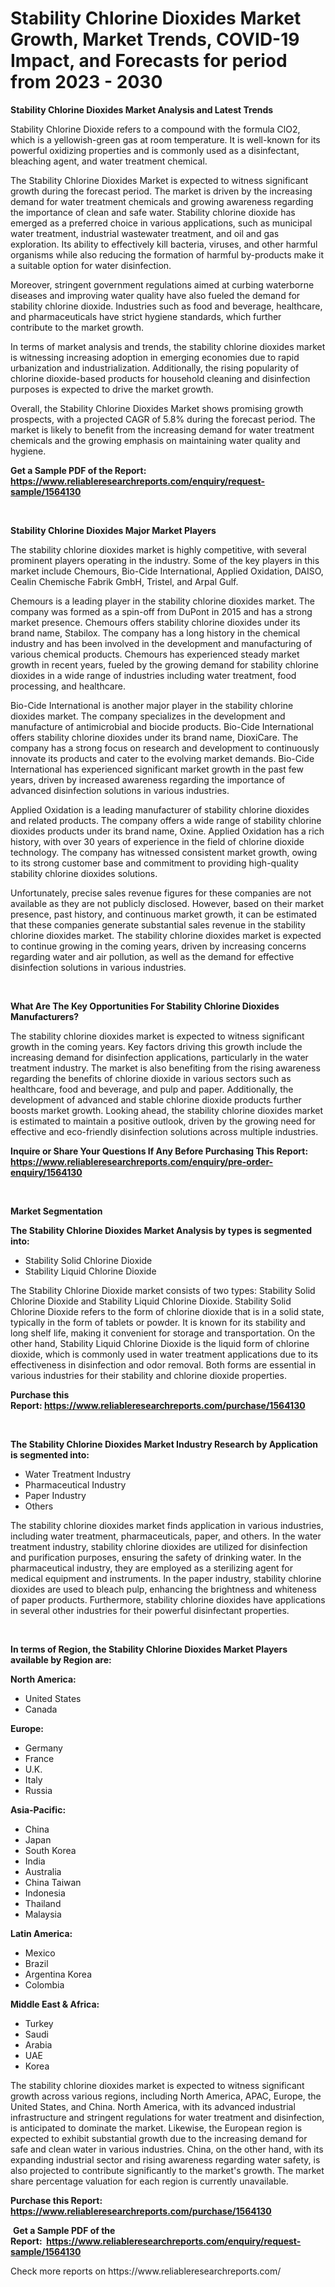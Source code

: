 <p><h1>Stability Chlorine Dioxides Market Growth, Market Trends, COVID-19 Impact, and Forecasts for period from 2023 - 2030</h1></p><p><strong>Stability Chlorine Dioxides Market Analysis and Latest Trends</strong></p>
<p><p>Stability Chlorine Dioxide refers to a compound with the formula ClO2, which is a yellowish-green gas at room temperature. It is well-known for its powerful oxidizing properties and is commonly used as a disinfectant, bleaching agent, and water treatment chemical.</p><p>The Stability Chlorine Dioxides Market is expected to witness significant growth during the forecast period. The market is driven by the increasing demand for water treatment chemicals and growing awareness regarding the importance of clean and safe water. Stability chlorine dioxide has emerged as a preferred choice in various applications, such as municipal water treatment, industrial wastewater treatment, and oil and gas exploration. Its ability to effectively kill bacteria, viruses, and other harmful organisms while also reducing the formation of harmful by-products make it a suitable option for water disinfection.</p><p>Moreover, stringent government regulations aimed at curbing waterborne diseases and improving water quality have also fueled the demand for stability chlorine dioxide. Industries such as food and beverage, healthcare, and pharmaceuticals have strict hygiene standards, which further contribute to the market growth.</p><p>In terms of market analysis and trends, the stability chlorine dioxides market is witnessing increasing adoption in emerging economies due to rapid urbanization and industrialization. Additionally, the rising popularity of chlorine dioxide-based products for household cleaning and disinfection purposes is expected to drive the market growth.</p><p>Overall, the Stability Chlorine Dioxides Market shows promising growth prospects, with a projected CAGR of 5.8% during the forecast period. The market is likely to benefit from the increasing demand for water treatment chemicals and the growing emphasis on maintaining water quality and hygiene.</p></p>
<p><strong>Get a Sample PDF of the Report:&nbsp; <a href="https://www.reliableresearchreports.com/enquiry/request-sample/1564130">https://www.reliableresearchreports.com/enquiry/request-sample/1564130</a></strong></p>
<p>&nbsp;</p>
<p><strong>Stability Chlorine Dioxides Major Market Players</strong></p>
<p><p>The stability chlorine dioxides market is highly competitive, with several prominent players operating in the industry. Some of the key players in this market include Chemours, Bio-Cide International, Applied Oxidation, DAISO, Cealin Chemische Fabrik GmbH, Tristel, and Arpal Gulf.</p><p>Chemours is a leading player in the stability chlorine dioxides market. The company was formed as a spin-off from DuPont in 2015 and has a strong market presence. Chemours offers stability chlorine dioxides under its brand name, Stabilox. The company has a long history in the chemical industry and has been involved in the development and manufacturing of various chemical products. Chemours has experienced steady market growth in recent years, fueled by the growing demand for stability chlorine dioxides in a wide range of industries including water treatment, food processing, and healthcare.</p><p>Bio-Cide International is another major player in the stability chlorine dioxides market. The company specializes in the development and manufacture of antimicrobial and biocide products. Bio-Cide International offers stability chlorine dioxides under its brand name, DioxiCare. The company has a strong focus on research and development to continuously innovate its products and cater to the evolving market demands. Bio-Cide International has experienced significant market growth in the past few years, driven by increased awareness regarding the importance of advanced disinfection solutions in various industries.</p><p>Applied Oxidation is a leading manufacturer of stability chlorine dioxides and related products. The company offers a wide range of stability chlorine dioxides products under its brand name, Oxine. Applied Oxidation has a rich history, with over 30 years of experience in the field of chlorine dioxide technology. The company has witnessed consistent market growth, owing to its strong customer base and commitment to providing high-quality stability chlorine dioxides solutions.</p><p>Unfortunately, precise sales revenue figures for these companies are not available as they are not publicly disclosed. However, based on their market presence, past history, and continuous market growth, it can be estimated that these companies generate substantial sales revenue in the stability chlorine dioxides market. The stability chlorine dioxides market is expected to continue growing in the coming years, driven by increasing concerns regarding water and air pollution, as well as the demand for effective disinfection solutions in various industries.</p></p>
<p>&nbsp;</p>
<p><strong>What Are The Key Opportunities For Stability Chlorine Dioxides Manufacturers?</strong></p>
<p><p>The stability chlorine dioxides market is expected to witness significant growth in the coming years. Key factors driving this growth include the increasing demand for disinfection applications, particularly in the water treatment industry. The market is also benefiting from the rising awareness regarding the benefits of chlorine dioxide in various sectors such as healthcare, food and beverage, and pulp and paper. Additionally, the development of advanced and stable chlorine dioxide products further boosts market growth. Looking ahead, the stability chlorine dioxides market is estimated to maintain a positive outlook, driven by the growing need for effective and eco-friendly disinfection solutions across multiple industries.</p></p>
<p><strong>Inquire or Share Your Questions If Any Before Purchasing This Report: <a href="https://www.reliableresearchreports.com/enquiry/pre-order-enquiry/1564130">https://www.reliableresearchreports.com/enquiry/pre-order-enquiry/1564130</a></strong></p>
<p>&nbsp;</p>
<p><strong>Market Segmentation</strong></p>
<p><strong>The Stability Chlorine Dioxides Market Analysis by types is segmented into:</strong></p>
<p><ul><li>Stability Solid Chlorine Dioxide</li><li>Stability Liquid Chlorine Dioxide</li></ul></p>
<p><p>The Stability Chlorine Dioxide market consists of two types: Stability Solid Chlorine Dioxide and Stability Liquid Chlorine Dioxide. Stability Solid Chlorine Dioxide refers to the form of chlorine dioxide that is in a solid state, typically in the form of tablets or powder. It is known for its stability and long shelf life, making it convenient for storage and transportation. On the other hand, Stability Liquid Chlorine Dioxide is the liquid form of chlorine dioxide, which is commonly used in water treatment applications due to its effectiveness in disinfection and odor removal. Both forms are essential in various industries for their stability and chlorine dioxide properties.</p></p>
<p><strong>Purchase this Report:&nbsp;<a href="https://www.reliableresearchreports.com/purchase/1564130">https://www.reliableresearchreports.com/purchase/1564130</a></strong></p>
<p>&nbsp;</p>
<p><strong>The Stability Chlorine Dioxides Market Industry Research by Application is segmented into:</strong></p>
<p><ul><li>Water Treatment Industry</li><li>Pharmaceutical Industry</li><li>Paper Industry</li><li>Others</li></ul></p>
<p><p>The stability chlorine dioxides market finds application in various industries, including water treatment, pharmaceuticals, paper, and others. In the water treatment industry, stability chlorine dioxides are utilized for disinfection and purification purposes, ensuring the safety of drinking water. In the pharmaceutical industry, they are employed as a sterilizing agent for medical equipment and instruments. In the paper industry, stability chlorine dioxides are used to bleach pulp, enhancing the brightness and whiteness of paper products. Furthermore, stability chlorine dioxides have applications in several other industries for their powerful disinfectant properties.</p></p>
<p>&nbsp;</p>
<p><strong>In terms of Region, the Stability Chlorine Dioxides Market Players available by Region are:</strong></p>
<p>
    <p> <strong> North America: </strong>
        <ul>
            <li>United States</li>
            <li>Canada</li>
        </ul>
        </p> 
    <p> <strong> Europe: </strong>
        <ul>
            <li>Germany</li>
            <li>France</li>
            <li>U.K.</li>
            <li>Italy</li>
            <li>Russia</li>
        </ul>
        </p> 
    <p> <strong> Asia-Pacific: </strong>
        <ul>
            <li>China</li>
            <li>Japan</li>
            <li>South Korea</li>
            <li>India</li>
            <li>Australia</li>
            <li>China Taiwan</li>
            <li>Indonesia</li>
            <li>Thailand</li>
            <li>Malaysia</li>
        </ul>
        </p> 
    <p> <strong> Latin America: </strong>
        <ul>
            <li>Mexico</li>
            <li>Brazil</li>
            <li>Argentina Korea</li>
            <li>Colombia</li>
        </ul>
        </p> 
    <p> <strong> Middle East & Africa: </strong>
        <ul>
            <li>Turkey</li>
            <li>Saudi</li>
            <li>Arabia</li>
            <li>UAE</li>
            <li>Korea</li>
        </ul>
    </p>
    </p>
<p><p>The stability chlorine dioxides market is expected to witness significant growth across various regions, including North America, APAC, Europe, the United States, and China. North America, with its advanced industrial infrastructure and stringent regulations for water treatment and disinfection, is anticipated to dominate the market. Likewise, the European region is expected to exhibit substantial growth due to the increasing demand for safe and clean water in various industries. China, on the other hand, with its expanding industrial sector and rising awareness regarding water safety, is also projected to contribute significantly to the market's growth. The market share percentage valuation for each region is currently unavailable.</p></p>
<p><strong>Purchase this Report: <a href="https://www.reliableresearchreports.com/purchase/1564130">https://www.reliableresearchreports.com/purchase/1564130</a></strong></p>
<p>&nbsp;<strong>Get a Sample PDF of the Report:&nbsp;&nbsp;<a href="https://www.reliableresearchreports.com/enquiry/request-sample/1564130">https://www.reliableresearchreports.com/enquiry/request-sample/1564130</a></strong></p>
<p><strong></strong></p>
<p>Check more reports on https://www.reliableresearchreports.com/</p>